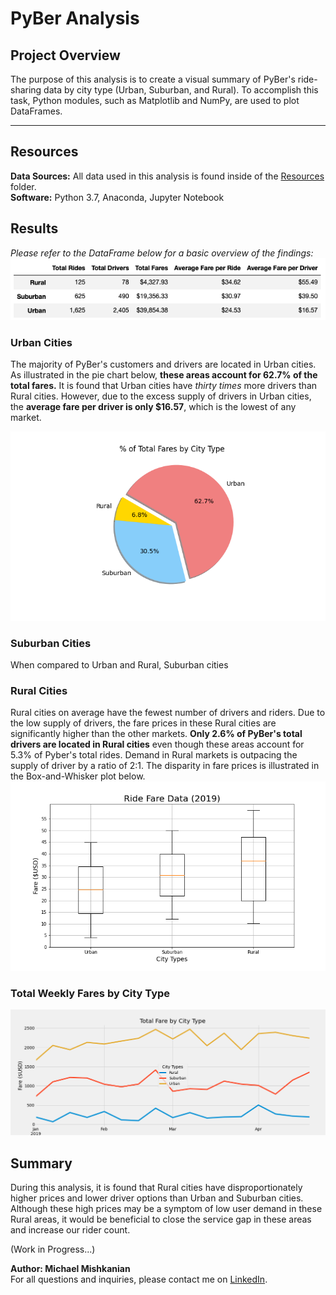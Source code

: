 # PyBer Analysis

## Project Overview  
The purpose of this analysis is to create a visual summary of PyBer's ride-sharing data by city type (Urban, Suburban, and Rural). To accomplish this task, Python modules, such as Matplotlib and NumPy, are used to plot DataFrames.

---
## Resources  
**Data Sources:** All data used in this analysis is found inside of the [Resources](https://github.com/Mishkanian/PyBer_Analysis/tree/main/Resources) folder.  
**Software:** Python 3.7, Anaconda, Jupyter Notebook

## Results  
*Please refer to the DataFrame below for a basic overview of the findings:*
![basic_info](https://github.com/Mishkanian/PyBer_Analysis/blob/main/analysis/pyber_basic_info.png)

### Urban Cities
The majority of PyBer's customers and drivers are located in Urban cities. As illustrated in the pie chart below, **these areas account for 62.7% of the total fares.** It is found that Urban cities have *thirty times* more drivers than Rural cities. However, due to the excess supply of drivers in Urban cities, the **average fare per driver is only $16.57**, which is the lowest of any market.

![pie_chart_fares](https://github.com/Mishkanian/PyBer_Analysis/blob/main/analysis/Fig5.png)

### Suburban Cities
When compared to Urban and Rural, Suburban cities


### Rural Cities

Rural cities on average have the fewest number of drivers and riders. Due to the low supply of drivers, the fare prices in these Rural cities are significantly higher than the other markets. **Only 2.6% of PyBer's total drivers are located in Rural cities** even though these areas account for 5.3% of Pyber's total rides.  Demand in Rural markets is outpacing the supply of driver by a ratio of 2:1. The disparity in fare prices is illustrated in the Box-and-Whisker plot below.
![fig3](https://github.com/Mishkanian/PyBer_Analysis/blob/main/analysis/Fig3.png)

### Total Weekly Fares by City Type
![total_weekly_fare_by_type](https://github.com/Mishkanian/PyBer_Analysis/blob/main/analysis/PyBer_fare_summary.png)
## Summary
During this analysis, it is found that Rural cities have disproportionately higher prices and lower driver options than Urban and Suburban cities. Although these high prices may be a symptom of low user demand in these Rural areas, it would be beneficial to close the service gap in these areas and increase our rider count. 

(Work in Progress...)

**Author: Michael Mishkanian**  
For all questions and inquiries, please contact me on [LinkedIn](https://www.linkedin.com/in/michaelmishkanian/).
